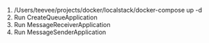 1.  /Users/teevee/projects/docker/localstack/docker-compose up -d
2.  Run CreateQueueApplication
3.  Run MessageReceiverApplication
4.  Run MessageSenderApplication
